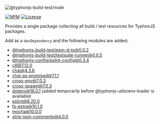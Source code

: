 ![@typhonjs-build-test/node](https://i.imgur.com/uVkSdmQ.jpg)

[![NPM](https://img.shields.io/npm/v/@typhonjs-build-test/node.svg?label=npm)](https://www.npmjs.com/package/@typhonjs-build-test/node)
[![License](https://img.shields.io/badge/license-MIT-yellowgreen.svg?style=flat)](https://github.com/typhonjs-node-build-test/node/blob/main/LICENSE)

Provides a single package collecting all build / test resources for TyphonJS packages.

Add as a `devDependency` and the following modules are added:

- [@typhonjs-build-test/esm-d-ts@0.0.2](https://www.npmjs.com/package/@typhonjs-build-test/esm-d-ts)
- [@typhonjs-build-test/testsuite-runner@0.0.5](https://www.npmjs.com/package/@typhonjs-build-test/testsuite-runner)
- [@typhonjs-config/eslint-config@0.3.4](https://www.npmjs.com/package/@typhonjs-config/eslint-config)
- [c8@7.12.0](https://www.npmjs.com/package/c8)
- [chai@4.3.6](https://www.npmjs.com/package/chai)
- [chai-as-promised@7.1.1](https://www.npmjs.com/package/chai-as-promised)
- [cross-env@7.0.3](https://www.npmjs.com/package/cross-env)
- [cross-spawn@7.0.3](https://www.npmjs.com/package/cross-spawn)  
- [dotenv@16.0.1](https://www.npmjs.com/package/dotenv) (added temporarily before @typhonjs-utils/env-loader is available)  
- [eslint@8.20.0](https://www.npmjs.com/package/eslint)
- [fs-extra@10.1.0](https://www.npmjs.com/package/fs-extra)
- [mocha@10.0.0](https://www.npmjs.com/package/mocha)
- [strip-json-comments@4.0.0](https://www.npmjs.com/package/strip-json-comments)
